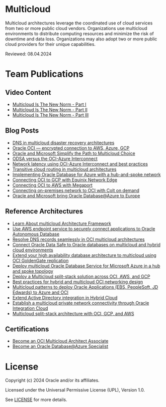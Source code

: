 # Multicloud

Multicloud architectures leverage the coordinated use of cloud services from two or more public cloud vendors. Organizations use multicloud environments to distribute computing resources and minimize the risk of downtime and data loss. Organizations may also adopt two or more public cloud providers for their unique capabilities. 

Reviewed: 08.04.2024

# Team Publications

## Video Content

- [Multicloud Is The New Norm - Part I](https://www.youtube.com/watch?v=WzyJiAXldDM)
- [Multicloud Is The New Norm - Part II](https://www.youtube.com/watch?v=27L_ZeF1o9Q)
- [Multicloud Is The New Norm - Part III](https://www.youtube.com/watch?v=qesCk_nIvY8) 

## Blog Posts

- [DNS in multicloud disaster recovery architectures](https://blogs.oracle.com/cloud-infrastructure/post/dns-in-multicloud-disaster-recovery-architectures)
- [Oracle OCI — encrypted connection to AWS, Azure, GCP](https://aviatrix.com/blog/oracle-oci-encrypted-connection/)
- [Oracle and Microsoft Simplify the Path to Multicloud Choice](https://blogs.oracle.com/cloud-infrastructure/post/simplify-path-to-multicloud-choice)
- [ODSA versus the OCI-Azure Interconnect](https://blogs.oracle.com/cloud-infrastructure/post/odsa-versus-oci-azure-interconnect)
- [Network latency using OCI-Azure Interconnect and best practices](https://blogs.oracle.com/cloud-infrastructure/post/network-latency-oci-azure-best-practices)
- [Transitive cloud routing in multicloud architectures](https://blogs.oracle.com/cloud-infrastructure/post/transitive-routing-in-multicloud-architectures)
- [Implementing Oracle Database for Azure with a hub-and-spoke network](https://blogs.oracle.com/cloud-infrastructure/post/implementing-oracledb-azure-hubandspoke-network)
- [Connecting OCI to GCP with Equinix Network Edge](https://blogs.oracle.com/cloud-infrastructure/connecting-oracle-cloud-infrastructure-to-google-cloud-platform-with-equinix-network-edge-cloud-router)
- [Connecting OCI to AWS with Megaport](https://blogs.oracle.com/cloud-infrastructure/connecting-oracle-cloud-infrastructure-to-amazon-vpc-with-megaport-cloud-router)
- [Connecting on-premises network to OCI with Colt on demand](https://blogs.oracle.com/cloud-infrastructure/connecting-your-on-premises-network-to-oracle-cloud-with-colt-on-demand)
- [Oracle and Microsoft bring Oracle Database@Azure to Europe](https://blogs.oracle.com/cloud-infrastructure/post/oracle-microsoft-databaseazure-europe?source=:so:ch:or:awr::::&SC=:so:ch:or:awr::::&pcode=)

## Reference Architectures

- [Learn About multicloud Architecture Framework](https://docs.oracle.com/en/solutions/learn-about-multicloud-arch-framework/index.html)
- [Use AWS endpoint service to securely connect applications to Oracle Autonomous Database](https://docs.oracle.com/en/solutions/adb-endpoint-in-aws/index.html)
- [Resolve DNS records seamlessly in OCI multicloud architectures](https://docs.oracle.com/en/solutions/resolve-dns-oci/index.html#GUID-84375E55-F207-4A72-84E8-C17CE0CE6BF3)
- [Connect Oracle Data Safe to Oracle databases on multicloud and hybrid cloud environments](https://docs.oracle.com/en/solutions/data-safe-multicloud-ods-hybrid/index.html)
- [Extend your high availability database architecture to multicloud using OCI GoldenGate replication](https://docs.oracle.com/en/solutions/oci-multicloud-db-replication-goldengate/index.html)
- [Deploy multicloud Oracle Database Service for Microsoft Azure in a hub and spoke topology](https://docs.oracle.com/en/solutions/odsa-azure-hub-spoke/index.html)
- [Deploy a Multicloud split-stack solution across OCI, AWS, and GCP](https://docs.oracle.com/en/solutions/oci-aws-gcp-multicloud/index)
- [Best practices for hybrid and multicloud OCI networking design](https://docs.oracle.com/en/solutions/oci-best-practices-networking/index.html)
- [Multicloud patterns to deploy Oracle Applications (EBS, PeopleSoft, JD Edwards) to Azure and OCI](https://learn.microsoft.com/en-us/azure/virtual-machines/workloads/oracle/oracle-oci-applications)
- [Extend Active Directory integration in Hybrid Cloud](https://docs.oracle.com/en/solutions/integrate-oci-msft-ad/)
- [Establish a multicloud private network connectivity through Oracle Integration Cloud](https://docs.oracle.com/en/solutions/multi-cloud-with-oic/index.html)
- [Multicloud split-stack architecture with OCI, GCP, and AWS](https://docs.oracle.com/en/solutions/oci-aws-gcp-multicloud/index.html)

## Certifications
 
- [Become an OCI Multicloud Architect Associate](https://mylearn.oracle.com/ou/learning-path/become-an-oci-multicloud-architect/120606)
- [Become an Oracle Database@Azure Specialist](https://mylearn.oracle.com/ou/learning-path/become-an-oracle-databaseazure-specialist/135857)

# License

Copyright (c) 2024 Oracle and/or its affiliates.

Licensed under the Universal Permissive License (UPL), Version 1.0.

See [LICENSE](https://github.com/oracle-devrel/technology-engineering/blob/main/LICENSE) for more details.
